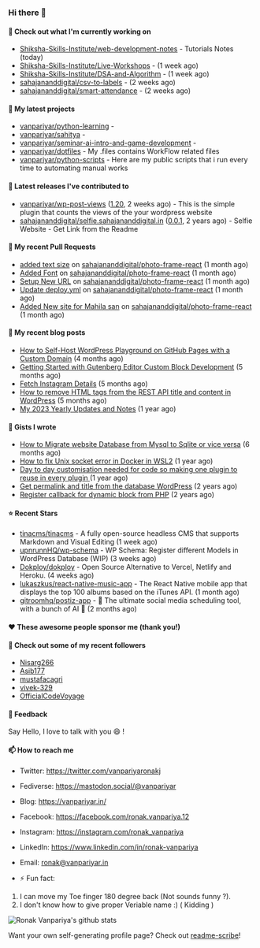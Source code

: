 ### Hi there 👋

#### 👷 Check out what I'm currently working on

- [Shiksha-Skills-Institute/web-development-notes](https://github.com/Shiksha-Skills-Institute/web-development-notes) - Tutorials Notes (today)
- [Shiksha-Skills-Institute/Live-Workshops](https://github.com/Shiksha-Skills-Institute/Live-Workshops) -  (1 week ago)
- [Shiksha-Skills-Institute/DSA-and-Algorithm](https://github.com/Shiksha-Skills-Institute/DSA-and-Algorithm) -  (1 week ago)
- [sahajananddigital/csv-to-labels](https://github.com/sahajananddigital/csv-to-labels) -  (2 weeks ago)
- [sahajananddigital/smart-attendance](https://github.com/sahajananddigital/smart-attendance) -  (2 weeks ago)

#### 🌱 My latest projects

- [vanpariyar/python-learning](https://github.com/vanpariyar/python-learning) - 
- [vanpariyar/sahitya](https://github.com/vanpariyar/sahitya) - 
- [vanpariyar/seminar-ai-intro-and-game-development](https://github.com/vanpariyar/seminar-ai-intro-and-game-development) - 
- [vanpariyar/dotfiles](https://github.com/vanpariyar/dotfiles) - My .files contains WorkFlow related files
- [vanpariyar/python-scripts](https://github.com/vanpariyar/python-scripts) - Here are my public scripts that i run every time to automating manual works

#### 🔭 Latest releases I've contributed to

- [vanpariyar/wp-post-views](https://github.com/vanpariyar/wp-post-views) ([1.20](https://github.com/vanpariyar/wp-post-views/releases/tag/1.20), 2 weeks ago) - This is the simple plugin that counts the views of the your wordpress website
- [sahajananddigital/selfie.sahajananddigital.in](https://github.com/sahajananddigital/selfie.sahajananddigital.in) ([0.0.1](https://github.com/sahajananddigital/selfie.sahajananddigital.in/releases/tag/0.0.1), 2 years ago) - Selfie Website - Get Link from the Readme

#### 🔨 My recent Pull Requests

- [added text size](https://github.com/sahajananddigital/photo-frame-react/pull/6) on [sahajananddigital/photo-frame-react](https://github.com/sahajananddigital/photo-frame-react) (1 month ago)
- [Added Font](https://github.com/sahajananddigital/photo-frame-react/pull/5) on [sahajananddigital/photo-frame-react](https://github.com/sahajananddigital/photo-frame-react) (1 month ago)
- [Setup New URL](https://github.com/sahajananddigital/photo-frame-react/pull/4) on [sahajananddigital/photo-frame-react](https://github.com/sahajananddigital/photo-frame-react) (1 month ago)
- [Update deploy.yml](https://github.com/sahajananddigital/photo-frame-react/pull/3) on [sahajananddigital/photo-frame-react](https://github.com/sahajananddigital/photo-frame-react) (1 month ago)
- [Added New site for Mahila san](https://github.com/sahajananddigital/photo-frame-react/pull/2) on [sahajananddigital/photo-frame-react](https://github.com/sahajananddigital/photo-frame-react) (1 month ago)

#### 📜 My recent blog posts

- [How to Self-Host WordPress Playground on GitHub Pages with a Custom Domain](https://vanpariyar.in/blog/how-to-self-host-wordpress-playground-on-github-pages-with-a-custom-domain/) (4 months ago)
- [Getting Started with Gutenberg Editor Custom Block Development](https://vanpariyar.in/blog/how-to-start-with-gutenberg-editor-custom-block-development/) (5 months ago)
- [Fetch Instagram Details](https://vanpariyar.in/blog/fetch-instagram-details/) (5 months ago)
- [How to remove HTML tags from the REST API title and content in WordPress](https://vanpariyar.in/blog/how-to-remove-html-tags-from-the-rest-api-title-and-content-in-wordpress/) (5 months ago)
- [My 2023 Yearly Updates and Notes](https://vanpariyar.in/blog/my-2023-yearly-updates-and-notes/) (1 year ago)

#### 📓 Gists I wrote

- [How to Migrate website Database from Mysql to Sqlite or vice versa](https://gist.github.com/720f04a57721e24eb2af2b1112ec89c4) (6 months ago)
- [How to fix Unix socket error in Docker in WSL2](https://gist.github.com/c3e90157b6aec1f19ae9462941412672) (1 year ago)
- [Day to day customisation needed for code so making one plugin to reuse in every plugin ](https://gist.github.com/95880b458a6110bb9f4d8c588cb4f119) (1 year ago)
- [Get permalink and title from the database WordPress](https://gist.github.com/d955fc9b1678f61b5839d306fa0ab55a) (2 years ago)
- [Register callback for dynamic block from PHP](https://gist.github.com/c31889716cefaa9dec24a40e0beb086f) (2 years ago)

#### ⭐ Recent Stars

- [tinacms/tinacms](https://github.com/tinacms/tinacms) - A fully open-source headless CMS that supports Markdown and Visual Editing (1 week ago)
- [upnrunnHQ/wp-schema](https://github.com/upnrunnHQ/wp-schema) - WP Schema: Register different Models in WordPress Database (WIP) (3 weeks ago)
- [Dokploy/dokploy](https://github.com/Dokploy/dokploy) - Open Source Alternative to Vercel, Netlify and Heroku. (4 weeks ago)
- [lukaszkus/react-native-music-app](https://github.com/lukaszkus/react-native-music-app) - The React Native mobile app that displays the top 100 albums based on the iTunes API. (1 month ago)
- [gitroomhq/postiz-app](https://github.com/gitroomhq/postiz-app) - 📨 The ultimate social media scheduling tool, with a bunch of AI  🤖 (2 months ago)

#### ❤️ These awesome people sponsor me (thank you!)


#### 👯 Check out some of my recent followers

- [Nisarg266](https://github.com/Nisarg266)
- [Asib177](https://github.com/Asib177)
- [mustafacagri](https://github.com/mustafacagri)
- [vivek-329](https://github.com/vivek-329)
- [OfficialCodeVoyage](https://github.com/OfficialCodeVoyage)

#### 💬 Feedback

Say Hello, I love to talk with you :smile: !

#### 📫 How to reach me

- Twitter: https://twitter.com/vanpariyaronakj
- Fediverse: https://mastodon.social/@vanpariyar
- Blog: https://vanpariyar.in/
- Facebook: https://facebook.com/ronak.vanpariya.12
- Instagram: https://instagram.com/ronak_vanpariya
- LinkedIn: https://www.linkedin.com/in/ronak-vanpariya
- Email: ronak@vanpariyar.in

- ⚡ Fun fact:

1. I can move my Toe finger 180 degree back (Not sounds funny ?).
2. I don't know how to give proper Veriable name :) ( Kidding )

![Ronak Vanpariya's github stats](https://github-readme-stats.vercel.app/api?username=vanpariyar&show_icons=true&hide_border=true)

Want your own self-generating profile page? Check out [readme-scribe](https://github.com/muesli/readme-scribe)!

